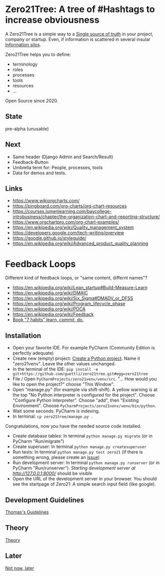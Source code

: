 # Zero21Tree: A tree of #Hashtags to increase obviousness


A Zero21Tree is a simple way to a [Single source of truth](https://en.wikipedia.org/wiki/Single_source_of_truth)
 in your project, company or startup. Even, if information is scattered
 in several insular [Information silos](https://en.wikipedia.org/wiki/Information_silo).

Zero21Tree helps you to define:

* terminology
* roles
* processes
* tools
* resources
* ...

Open Source since 2020.

## State
pre-alpha (unusable)

## Next
* Same header (Django Admin and Search/Result)
* Feedback-Button
* Umbrella term for: People, processes, tools
* Data for demos and tests.

## Links
* https://www.wikiorgcharts.com/
* https://pingboard.com/org-charts/org-chart-resources
* https://courses.lumenlearning.com/baycollege-introbusiness/chapter/the-organization-chart-and-reporting-structure/
* https://www.orgchartpro.com/org-chart-examples/
* https://en.wikipedia.org/wiki/Quality_management_system
* https://developers.google.com/tech-writing/overview
* https://google.github.io/styleguide/
* https://en.wikipedia.org/wiki/Advanced_product_quality_planning

# Feedback Loops

Different kind of feedback loops, or "same content, differnt names"?

* https://en.wikipedia.org/wiki/Lean_startup#Build-Measure-Learn
* https://en.wikipedia.org/wiki/DMAIC
* https://en.wikipedia.org/wiki/Six_Sigma#DMADV_or_DFSS
* https://en.wikipedia.org/wiki/Program_lifecycle_phase
* https://en.wikipedia.org/wiki/PDCA
* https://en.wikipedia.org/wiki/Feedback
* [Book "7 habits" learn, commit, do.](https://en.wikipedia.org/wiki/The_7_Habits_of_Highly_Effective_People#Continual_improvement)

## Installation
* Open your favorite IDE. For example PyCharm (Community Edition is perfectly adequate)
* Create new (empty) project: [Create a Python project](https://www.jetbrains.com/help/pycharm/creating-empty-project.html). Name it "zero21venv". Leave the other values unchanged.
* In the terminal of the IDE: `pip install -e git+https://github.com/guettli/zero21tree.git#egg=zero21tree`
* File / Open `PyCharmProjects/zero21venv/venv/src`. "... How would you like to open the project?" choose "This Window".
* Open "manage.py" (for example via shift-shift). A yellow warning is at the top "No Python interpreter is configured for the project". Choose "Configure Python Interpreter". Choose "add", then "Existing Environment". Choose `PyCharmProjects/zero21venv/venv/bin/python`.
* Wait some seconds. PyCharm is indexing.
* In terminal: `cp zero21tree/manage.py .`

Congratulations, now you have the needed source code installed.


* Create database tables: In terminal `python manage.py migrate` (or in PyCharm "Run/migrate")
* Create superuser: In terminal `python manage.py createsuperuser`
* Run tests: In terminal `python manage.py test zero21` (if there is something wrong, please create an [issue](https://github.com/guettli/zero21tree/issues))
* Run development server: In terminal `python manage.py runserver` (or in PyCharm "Run/runserver"). *Starting development server at http://127.0.0.1:8000/* should be visible
* Open the URL of the development server in your browser. You should see the startpage of Zero21: A simple search input field (like google).
 
## Development Guidelines

[Thomas's Guidelines](https://github.com/guettli/programming-guidelines)

## Theory
[Theory](THEORY.md)

## Later
[Not now, later](LATER.md)
